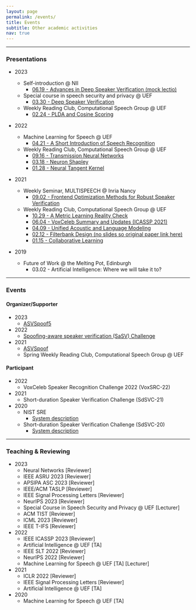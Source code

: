 ```yaml
---
layout: page
permalink: /events/
title: Events
subtitle: Other academic activities
nav: true
---
```


-------------------
### Presentations
* 2023
    * Self-introduction @ NII
        * [06.19 - Advances in Deep Speaker Verification (mock lectio)](https://docs.google.com/presentation/d/11XqIy52-uIadpN2x7U2OZINpx_foocENT1BlyORHaWY/edit?usp=sharing)
    * Special course in speech security and privacy @ UEF
        * [03.30 - Deep Speaker Verification](https://docs.google.com/presentation/d/1wLK6FecPoGcv9a4j48fyGDjNkY-hemYozjjMemijGxU/edit?usp=sharing)
    * Weekly Reading Club, Computational Speech Group @ UEF
        * [02.24 - PLDA and Cosine Scoring](https://docs.google.com/presentation/d/13CBEwCwv7NOnv0WijjUg_ZayLPOSQhVX/edit?usp=sharing&ouid=116129211760406601542&rtpof=true&sd=true)

* 2022
    * Machine Learning for Speech @ UEF
        * [04.21 - A Short Introduction of Speech Recognition](https://docs.google.com/presentation/d/1QxZ-1qC4NYp1OrAan2p2RpVujsx0lbwp4z--BIuc5Fw/edit?usp=sharing)
    * Weekly Reading Club, Computational Speech Group @ UEF
        * [09.16 - Transmission Neural Networks](https://docs.google.com/presentation/d/1LUIWthcF92Xr0qQw6ZPqat__auRl2Ekw2luFLIbhti8/edit?usp=sharing)
        * [03.18 - Neuron Shapley](https://docs.google.com/presentation/d/1BspvlYXTal0bXqQj-DFtJD8AUbawRTw1vHb0EdUfuPo/edit?usp=sharing)
        * [01.28 - Neural Tangent Kernel](https://docs.google.com/presentation/d/1rRxHgD1xV7at43Db7dqODc4cM_pQ61A3mV4xlLgiy_4/edit?usp=sharing)

* 2021
    * Weekly Seminar, MULTISPEECH @ Inria Nancy
        * [09.02 - Frontend Optimization Methods for Robust Speaker Verification](https://docs.google.com/presentation/d/1FL5jMZPI-nyfCws-fgU9a15HH78dSXBbVQfJi3LGxlo/edit?usp=sharing)
    * Weekly Reading Club, Computational Speech Group @ UEF
        * [10.29 - A Metric Learning Reality Check](https://docs.google.com/presentation/d/1zU2vrKeAmY_9bmOio0URqi2NKaDTYC7UsfDc7SeQ2fw/edit?usp=sharing)
        * [06.04 - VoxCeleb Summary and Updates (ICASSP 2021)](https://drive.google.com/file/d/1KFxa9bhyeR72uI5Q6plGc5ezncy1EOoG/view?usp=sharing)
        * [04.09 - Unified Acoustic and Language Modeling](https://docs.google.com/presentation/d/1ZSCScHn7u2lrrSj0DFJX7v9h3LvlzLBq0Dypg8fWpXY/edit?usp=sharing)
        * [02.12 - Filterbank Design (no slides so original paper link here)](https://arxiv.org/abs/1910.10400)
        * [01.15 - Collaborative Learning](https://docs.google.com/presentation/d/1RCYFQbLoJRrvShqpsSdQSegddKyBBMTPn9bjX1EsKyE/edit?usp=sharing)

* 2019
    * Future of Work @ the Melting Pot, Edinburgh
        * 03.02 - Artificial Intelligence: Where we will take it to?

-------------------
### Events

#### Organizer/Supporter
* 2023
    * [ASVSpoof5](https://www.asvspoof.org)
* 2022
    * [Spoofing-aware speaker verification (SaSV) Challenge](https://sasv-challenge.github.io)
* 2021
    * [ASVSpoof](https://www.asvspoof.org)
    * Spring Weekly Reading Club, Computational Speech Group @ UEF

#### Participant
* 2022
    * VoxCeleb Speaker Recognition Challenge 2022 (VoxSRC-22)
* 2021
    * Short-duration Speaker Verification Challenge (SdSVC-21)
* 2020
    * NIST SRE
        * [System description](https://www.eurecom.fr/publication/6747/download/sec-publi-6747.pdf)
    * Short-duration Speaker Verification Challenge (SdSVC-20)
        * [System description](https://arxiv.org/abs/2007.13118)

-------------------
### Teaching & Reviewing
* 2023
    * Neural Networks [Reviewer]
    * IEEE ASRU 2023 [Reviewer]
    * APSIPA ASC 2023 [Reviewer]
    * IEEE/ACM TASLP [Reviewer]
    * IEEE Signal Processing Letters [Reviewer]
    * NeurIPS 2023 [Reviewer]
    * Special Course in Speech Security and Privacy @ UEF [Lecturer]
    * ACM TIST [Reviewer]
    * ICML 2023 [Reviewer]
    * IEEE T-IFS [Reviewer]
* 2022
    * IEEE ICASSP 2023 [Reviewer]
    * Artificial Intelligence @ UEF [TA]
    * IEEE SLT 2022 [Reviewer]
    * NeurIPS 2022 [Reviewer]
    * Machine Learning for Speech @ UEF [TA] [Lecturer]
* 2021
    * ICLR 2022 [Reviewer]
    * IEEE Signal Processing Letters [Reviewer]
    * Artificial Intelligence @ UEF [TA]
* 2020
    * Machine Learning for Speech @ UEF [TA]
